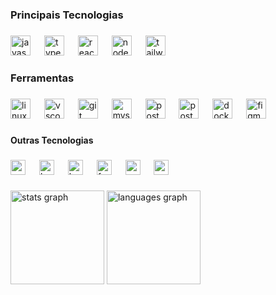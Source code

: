 <h3 align="left">Principais Tecnologias</h3>

###

<div align="left">
  <img src="https://skillicons.dev/icons?i=js" height="32" alt="javascript logo"  />
  <img width="14" />
  <img src="https://skillicons.dev/icons?i=ts" height="32" alt="typescript logo"  />
  <img width="14" />
  <img src="https://skillicons.dev/icons?i=react" height="32" alt="react logo"  />
  <img width="14" />
  <img src="https://skillicons.dev/icons?i=nodejs" height="32" alt="nodejs logo"  />
  <img width="14" />
  <img src="https://skillicons.dev/icons?i=tailwind" height="32" alt="tailwindcss logo"  />
</div>

###

<h3 align="left">Ferramentas</h3>

###

<div align="left">
  <img src="https://skillicons.dev/icons?i=linux" height="32" alt="linux logo"  />
  <img width="14" />
  <img src="https://skillicons.dev/icons?i=vscode" height="32" alt="vscode logo"  />
  <img width="14" />
  <img src="https://skillicons.dev/icons?i=git" height="32" alt="git logo"  />
  <img width="14" />
  <img src="https://skillicons.dev/icons?i=mysql" height="32" alt="mysql logo"  />
  <img width="14" />
  <img src="https://skillicons.dev/icons?i=postgres" height="32" alt="postgresql logo"  />
  <img width="14" />
  <img src="https://skillicons.dev/icons?i=postman" height="32" alt="postman logo"  />
  <img width="14" />
  <img src="https://skillicons.dev/icons?i=docker" height="32" alt="docker logo"  />
  <img width="14" />
  <img src="https://skillicons.dev/icons?i=figma" height="32" alt="figma logo"  />
</div>

###

<h4 align="left">Outras Tecnologias</h4>

###

<div align="left">
  <img src="https://cdn.jsdelivr.net/gh/devicons/devicon/icons/sass/sass-original.svg" height="24" alt="sass logo"  />
  <img width="14" />
  <img src="https://cdn.jsdelivr.net/gh/devicons/devicon/icons/bootstrap/bootstrap-original.svg" height="24" alt="bootstrap logo"  />
  <img width="14" />
  <img src="https://cdn.jsdelivr.net/gh/devicons/devicon/icons/bulma/bulma-plain.svg" height="24" alt="bulma logo"  />
  <img width="14" />
  <img src="https://cdn.jsdelivr.net/gh/devicons/devicon/icons/foundation/foundation-original.svg" height="24" alt="foundation logo"  />
  <img width="14" />
  <img src="https://cdn.jsdelivr.net/gh/devicons/devicon/icons/nextjs/nextjs-original.svg" height="24" alt="nextjs logo"  />
  <img width="14" />
  <img src="https://cdn.jsdelivr.net/gh/devicons/devicon/icons/vuejs/vuejs-original.svg" height="24" alt="vuejs logo"  />
</div>

###

<div align="left">
  <img src="https://github-readme-stats.vercel.app/api?username=csoaresdev&hide_title=true&hide_rank=false&show_icons=true&include_all_commits=true&count_private=true&disable_animations=false&theme=github_dark&locale=en&hide_border=true&order=1" height="150" alt="stats graph"  />
  <img src="https://github-readme-stats.vercel.app/api/top-langs?username=csoaresdev&locale=en&hide_title=false&layout=compact&card_width=320&langs_count=5&theme=github_dark&hide_border=true&order=2" height="150" alt="languages graph"  />
</div>

###
